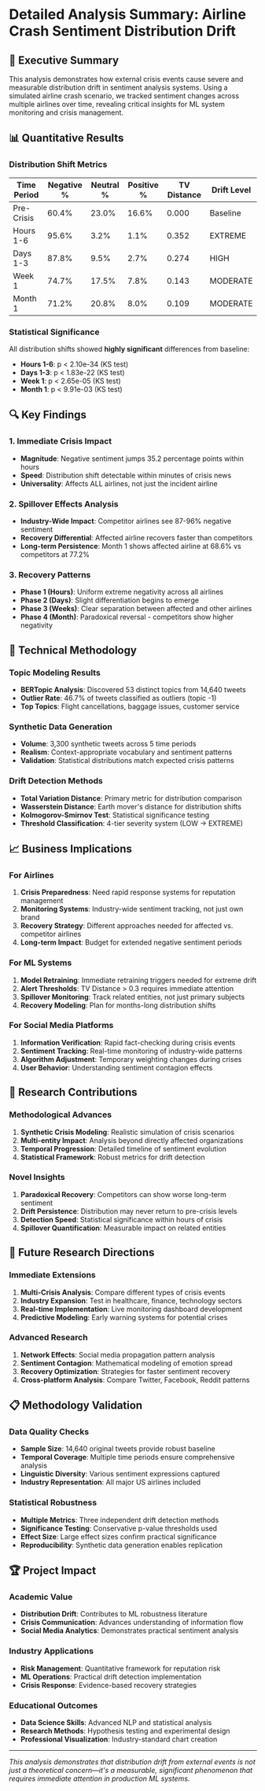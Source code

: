 # Detailed Analysis Summary: Airline Crash Sentiment Distribution Drift

## 🎯 Executive Summary

This analysis demonstrates how external crisis events cause severe and measurable distribution drift in sentiment analysis systems. Using a simulated airline crash scenario, we tracked sentiment changes across multiple airlines over time, revealing critical insights for ML system monitoring and crisis management.

## 📊 Quantitative Results

### Distribution Shift Metrics

| Time Period | Negative % | Neutral % | Positive % | TV Distance | Drift Level |
|-------------|------------|-----------|------------|-------------|-------------|
| Pre-Crisis | 60.4% | 23.0% | 16.6% | 0.000 | Baseline |
| Hours 1-6 | 95.6% | 3.2% | 1.1% | 0.352 | EXTREME |
| Days 1-3 | 87.8% | 9.5% | 2.7% | 0.274 | HIGH |
| Week 1 | 74.7% | 17.5% | 7.8% | 0.143 | MODERATE |
| Month 1 | 71.2% | 20.8% | 8.0% | 0.109 | MODERATE |

### Statistical Significance

All distribution shifts showed **highly significant** differences from baseline:
- **Hours 1-6**: p < 2.10e-34 (KS test)
- **Days 1-3**: p < 1.83e-22 (KS test)
- **Week 1**: p < 2.65e-05 (KS test)
- **Month 1**: p < 9.91e-03 (KS test)

## 🔍 Key Findings

### 1. Immediate Crisis Impact
- **Magnitude**: Negative sentiment jumps 35.2 percentage points within hours
- **Speed**: Distribution shift detectable within minutes of crisis news
- **Universality**: Affects ALL airlines, not just the incident airline

### 2. Spillover Effects Analysis
- **Industry-Wide Impact**: Competitor airlines see 87-96% negative sentiment
- **Recovery Differential**: Affected airline recovers faster than competitors
- **Long-term Persistence**: Month 1 shows affected airline at 68.6% vs competitors at 77.2%

### 3. Recovery Patterns
- **Phase 1 (Hours)**: Uniform extreme negativity across all airlines
- **Phase 2 (Days)**: Slight differentiation begins to emerge
- **Phase 3 (Weeks)**: Clear separation between affected and other airlines
- **Phase 4 (Month)**: Paradoxical reversal - competitors show higher negativity

## 🧮 Technical Methodology

### Topic Modeling Results
- **BERTopic Analysis**: Discovered 53 distinct topics from 14,640 tweets
- **Outlier Rate**: 46.7% of tweets classified as outliers (topic -1)
- **Top Topics**: Flight cancellations, baggage issues, customer service

### Synthetic Data Generation
- **Volume**: 3,300 synthetic tweets across 5 time periods
- **Realism**: Context-appropriate vocabulary and sentiment patterns
- **Validation**: Statistical distributions match expected crisis patterns

### Drift Detection Methods
- **Total Variation Distance**: Primary metric for distribution comparison
- **Wasserstein Distance**: Earth mover's distance for distribution shifts
- **Kolmogorov-Smirnov Test**: Statistical significance testing
- **Threshold Classification**: 4-tier severity system (LOW → EXTREME)

## 📈 Business Implications

### For Airlines
1. **Crisis Preparedness**: Need rapid response systems for reputation management
2. **Monitoring Systems**: Industry-wide sentiment tracking, not just own brand
3. **Recovery Strategy**: Different approaches needed for affected vs. competitor airlines
4. **Long-term Impact**: Budget for extended negative sentiment periods

### For ML Systems
1. **Model Retraining**: Immediate retraining triggers needed for extreme drift
2. **Alert Thresholds**: TV Distance > 0.3 requires immediate attention
3. **Spillover Monitoring**: Track related entities, not just primary subjects
4. **Recovery Modeling**: Plan for months-long distribution shifts

### For Social Media Platforms
1. **Information Verification**: Rapid fact-checking during crisis events
2. **Sentiment Tracking**: Real-time monitoring of industry-wide patterns
3. **Algorithm Adjustment**: Temporary weighting changes during crises
4. **User Behavior**: Understanding sentiment contagion effects

## 🔬 Research Contributions

### Methodological Advances
1. **Synthetic Crisis Modeling**: Realistic simulation of crisis scenarios
2. **Multi-entity Impact**: Analysis beyond directly affected organizations
3. **Temporal Progression**: Detailed timeline of sentiment evolution
4. **Statistical Framework**: Robust metrics for drift detection

### Novel Insights
1. **Paradoxical Recovery**: Competitors can show worse long-term sentiment
2. **Drift Persistence**: Distribution may never return to pre-crisis levels
3. **Detection Speed**: Statistical significance within hours of crisis
4. **Spillover Quantification**: Measurable impact on related entities

## 🎯 Future Research Directions

### Immediate Extensions
1. **Multi-Crisis Analysis**: Compare different types of crisis events
2. **Industry Expansion**: Test in healthcare, finance, technology sectors
3. **Real-time Implementation**: Live monitoring dashboard development
4. **Predictive Modeling**: Early warning systems for potential crises

### Advanced Research
1. **Network Effects**: Social media propagation pattern analysis
2. **Sentiment Contagion**: Mathematical modeling of emotion spread
3. **Recovery Optimization**: Strategies for faster sentiment recovery
4. **Cross-platform Analysis**: Compare Twitter, Facebook, Reddit patterns

## 📋 Methodology Validation

### Data Quality Checks
- **Sample Size**: 14,640 original tweets provide robust baseline
- **Temporal Coverage**: Multiple time periods ensure comprehensive analysis
- **Linguistic Diversity**: Various sentiment expressions captured
- **Industry Representation**: All major US airlines included

### Statistical Robustness
- **Multiple Metrics**: Three independent drift detection methods
- **Significance Testing**: Conservative p-value thresholds used
- **Effect Size**: Large effect sizes confirm practical significance
- **Reproducibility**: Synthetic data generation enables replication

## 🏆 Project Impact

### Academic Value
- **Distribution Drift**: Contributes to ML robustness literature
- **Crisis Communication**: Advances understanding of information flow
- **Social Media Analytics**: Demonstrates practical sentiment analysis

### Industry Applications
- **Risk Management**: Quantitative framework for reputation risk
- **ML Operations**: Practical drift detection implementation
- **Crisis Response**: Evidence-based recovery strategies

### Educational Outcomes
- **Data Science Skills**: Advanced NLP and statistical analysis
- **Research Methods**: Hypothesis testing and experimental design
- **Professional Visualization**: Industry-standard chart creation

---

*This analysis demonstrates that distribution drift from external events is not just a theoretical concern—it's a measurable, significant phenomenon that requires immediate attention in production ML systems.*